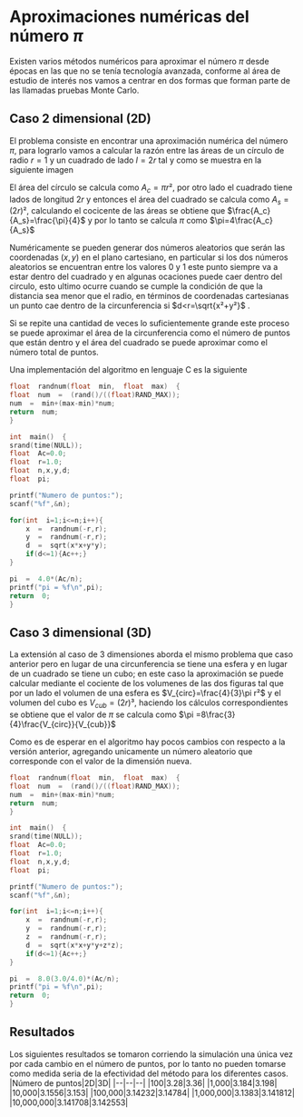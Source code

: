 ﻿# Aproximaciones numéricas del número $\pi$

Existen varios métodos numéricos para aproximar el número $\pi$ desde épocas en las que no se tenía tecnología avanzada, conforme al área de estudio de interés nos vamos a centrar en dos formas que forman parte de las llamadas pruebas Monte Carlo. 

## Caso 2 dimensional (2D)

El problema consiste en encontrar una aproximación numérica del número $\pi$, para lograrlo vamos a calcular la razón entre las áreas de un círculo de radio $r=1$ y un cuadrado de lado $l=2r$ tal y como se muestra en la siguiente imagen


El área del círculo se calcula como $A_c=\pi r²$, por otro lado el cuadrado tiene lados de longitud $2r$ y entonces el área del cuadrado se calcula como  $A_s=(2r)²$, calculando el cocicente de las áreas se obtiene que $\frac{A_c}{A_s}=\frac{\pi}{4}$ y por lo tanto se calcula $\pi$ como $\pi=4\frac{A_c}{A_s}$

Numéricamente se pueden generar dos números aleatorios que serán las coordenadas $(x,y)$ en el plano cartesiano, en particular si los dos números aleatorios se encuentran entre los valores 0 y 1 este punto siempre va a estar dentro del cuadrado y en algunas ocaciones puede caer dentro del circulo, esto ultimo ocurre cuando se cumple la condición de que la distancia sea menor que el radio, en términos de coordenadas cartesianas un punto cae dentro de la circunferencia si $d<r=\sqrt{x²+y²}$ .

Si se repite una cantidad de veces lo suficientemente grande este proceso se puede aproximar el área de la circunferencia como el número de puntos que están dentro  y el área del cuadrado se puede aproximar como el número total de puntos.

Una implementación del algoritmo en lenguaje C es la siguiente 
```c
float  randnum(float  min,  float  max)  {
float  num  =  (rand()/((float)RAND_MAX));
num  =  min+(max-min)*num;
return  num;
}

int  main()  {
srand(time(NULL));
float  Ac=0.0;
float  r=1.0;
float  n,x,y,d;
float  pi;

printf("Numero de puntos:");
scanf("%f",&n);

for(int  i=1;i<=n;i++){
	x  =  randnum(-r,r);
	y  =  randnum(-r,r);
	d  =  sqrt(x*x+y*y);
	if(d<=1){Ac++;}
}

pi  =  4.0*(Ac/n);
printf("pi = %f\n",pi);
return  0;
}
``` 

## Caso 3 dimensional (3D)
La extensión al caso de 3 dimensiones aborda el mismo problema que caso anterior pero en lugar de una circunferencia se tiene una esfera y en lugar de un cuadrado se tiene un cubo; en este caso la aproximación se puede calcular mediante el cociente de los volumenes de las dos figuras tal que por un lado el volumen de una esfera es $V_{circ}=\frac{4}{3}\pi r²$ y el volumen del cubo es $V_{cub}=(2r)³$, haciendo los cálculos correspondientes se obtiene que el valor de $\pi$ se calcula como $\pi =8\frac{3}{4}\frac{V_{circ}}{V_{cub}}$

Como es de esperar en el algoritmo hay pocos cambios con respecto a la versión anterior, agregando unicamente un número aleatorio que corresponde con el valor de la dimensión nueva. 

```c
float  randnum(float  min,  float  max)  {
float  num  =  (rand()/((float)RAND_MAX));
num  =  min+(max-min)*num;
return  num;
}

int  main()  {
srand(time(NULL));
float  Ac=0.0;
float  r=1.0;
float  n,x,y,d;
float  pi;

printf("Numero de puntos:");
scanf("%f",&n);

for(int  i=1;i<=n;i++){
	x  =  randnum(-r,r);
	y  =  randnum(-r,r);
	z  =  randnum(-r,r);
 	d  =  sqrt(x*x+y*y+z*z);
	if(d<=1){Ac++;}
}

pi  =  8.0(3.0/4.0)*(Ac/n);
printf("pi = %f\n",pi);
return  0;
}
``` 

## Resultados 
Los siguientes resultados se tomaron corriendo la simulación una única vez por cada cambio en el número de puntos, por lo tanto no pueden tomarse como medida seria de la efectividad del método para los diferentes casos. 
|Número de puntos|2D|3D|
|--|--|--|
|100|3.28|3.36|
|1,000|3.184|3.198|
|10,000|3.1556|3.153|
|100,000|3.14232|3.14784|
|1,000,000|3.1383|3.141812|
|10,000,000|3.141708|3.142553|

